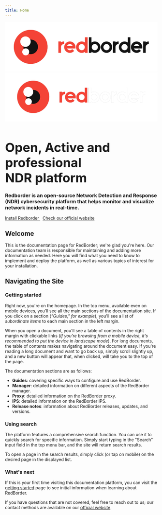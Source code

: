 ```yaml
---
title: Home
---
```

<!-- Additional styles for landing page -->
  <style>
    .mdx-container {
      background-size: contain;
    }

    .mdx-hero {

    }
    .mdx-hero h1 {
        color: currentcolor;
        margin-bottom: 1rem;
        font-size: 2.6rem;
    }
    @media screen and (max-width: 29.9375em) {
        .mdx-hero h1 {
            font-size: 1.4rem;
        }
    }

    @media screen and (min-width: 60em) {
        .mdx-hero {
            align-items: stretch;
            display: flex;
        }
        .mdx-hero__content {
            max-width: 38rem;
        }
        .mdx-hero__image {
            order: 1;
            transform: translateX(4rem);
            width: 38rem;
        }
    }
    @media screen and (min-width: 76.25em) {
      .mdx-hero__image {
        transform: translateX(8rem);
      }
    }
    .mdx-hero .md-button {
      border-color: var(--hb-hero-color);
    }
    .mdx-hero .md-button--primary {
      color: var(--md-primary-fg-color);
      background-color: var(--hb-hero-color);
      border-color: transparent;
      margin-right: 0.5rem;
      margin-top: 0.5rem;
    }

    .md-main .md-button--primary {
      color: var(--md-primary-fg-color);
      background-color: var(--hb-hero-color);
      border-color: transparent;
    }

    nav[class="md-tabs"] {
      border-bottom: none;
    } 
</style>

<div class="home-logo-item">
  <img src="/assets/images/redborder-logo-max-dark.png" alt="redborder" class="light-logo"/>
  <img src="/assets/images/redborder-logo-max-ligth.png" alt="redborder" class="dark-logo"/>
</div>

<section class="mdx-container">
  <div class="md-grid md-typeset">
    <div class="mdx-hero">
      <div class="mdx-hero__content">
        <h1>Open, Active and professional <div id="typewriter">NDR platform</div></h1>
        <h3>Redborder is an open-source Network Detection and Response (NDR) cybersecurity platform that helps monitor and visualize network incidents in real-time.</h3>
        <a href="manager/redborder_basics/ch2_redborder_installation/" class="md-button md-button--primary">
          Install Redborder
        </a>
        <a href="https://redborder.com/" class="md-button" target="_blank">
          Check our official website
        </a>
      </div>
    </div>
  </div>
</section>

## Welcome

This is the documentation page for RedBorder; we're glad you're here. Our documentation team is responsible for maintaining and adding more information as needed. Here you will find what you need to know to implement and deploy the platform, as well as various topics of interest for your installation.

## Navigating the Site

### Getting started

Right now, you're on the homepage. In the top menu, available even on mobile devices, you'll see all the main sections of the documentation site. If you click on a section (*"Guides," for example*), you'll see a list of *subordinate items* to each main section in the left margin.

When you open a document, you'll see a table of contents in the right margin with clickable links (*If you're browsing from a mobile device, it's recommended to put the device in landscape mode*). For long documents, the table of contents makes navigating around the document easy. If you're reading a long document and want to go back up, simply scroll slightly up, and a new button will appear that, when clicked, will take you to the top of the page.

The documentation sections are as follows:

- **Guides**: covering specific ways to configure and use RedBorder.
- **Manager**: detailed information on different aspects of the RedBorder manager.
- **Proxy**: detailed information on the RedBorder proxy.
- **IPS**: detailed information on the RedBorder IPS.
- **Release notes**: information about RedBorder releases, updates, and versions.

### Using search

The platform features a comprehensive search function. You can use it to quickly search for specific information. Simply start typing in the "Search" input field in the top menu bar, and the site will return search results.

To open a page in the search results, simply click (or tap on mobile) on the desired page in the displayed list.

### What's next

If this is your first time visiting this documentation platform, you can visit the [getting started](guides/getting_started/first_steps.md) page to see initial information when learning about RedBorder.

If you have questions that are not covered, feel free to reach out to us; our contact methods are available on our [official website](https://redborder.com/).
